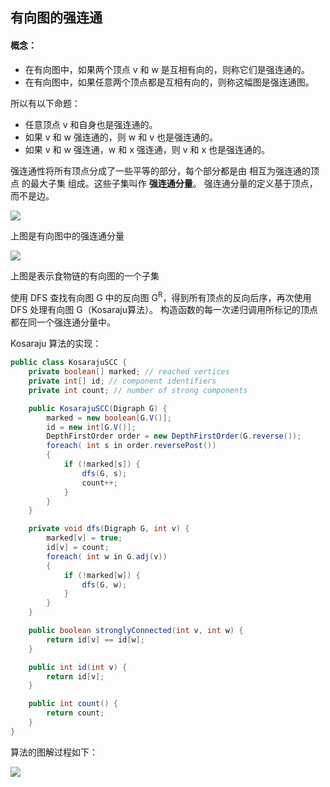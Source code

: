 ## 有向图的强连通

#### 概念：
- 在有向图中，如果两个顶点 v 和 w 是互相有向的，则称它们是强连通的。 
- 在有向图中，如果任意两个顶点都是互相有向的，则称这幅图是强连通图。 

所以有以下命题：
- 任意顶点 v 和自身也是强连通的。
- 如果 v 和 w 强连通的，则 w 和 v 也是强连通的。
- 如果 v 和 w 强连通，w 和 x 强连通，则 v 和 x 也是强连通的。

强连通性将所有顶点分成了一些平等的部分，每个部分都是由 相互为强连通的顶点 的最大子集 组成。这些子集叫作 **强连通分量**。
强连通分量的定义基于顶点，而不是边。

![](https://img-blog.csdn.net/20171108225401294?watermark/2/text/aHR0cDovL2Jsb2cuY3Nkbi5uZXQvY3VpdA==/font/5a6L5L2T/fontsize/400/fill/I0JBQkFCMA==/dissolve/70/gravity/SouthEast)

上图是有向图中的强连通分量

![](https://img-blog.csdn.net/20171108225626727?watermark/2/text/aHR0cDovL2Jsb2cuY3Nkbi5uZXQvY3VpdA==/font/5a6L5L2T/fontsize/400/fill/I0JBQkFCMA==/dissolve/70/gravity/SouthEast)

上图是表示食物链的有向图的一个子集

使用 DFS 查找有向图 G 中的反向图 G<sup>R</sup>，得到所有顶点的反向后序，再次使用 DFS 处理有向图 G（Kosaraju算法）。
构造函数的每一次递归调用所标记的顶点都在同一个强连通分量中。

Kosaraju 算法的实现：
``` Java
public class KosarajuSCC {
    private boolean[] marked; // reached vertices
    private int[] id; // component identifiers
    private int count; // number of strong components

    public KosarajuSCC(Digraph G) {
        marked = new boolean[G.V()];
        id = new int[G.V()];
        DepthFirstOrder order = new DepthFirstOrder(G.reverse());
        foreach( int s in order.reversePost())
        {
            if (!marked[s]) {
                dfs(G, s);
                count++;
            }
        }
    }

    private void dfs(Digraph G, int v) {
        marked[v] = true;
        id[v] = count;
        foreach( int w in G.adj(v))
        {
            if (!marked[w]) {
                dfs(G, w);
            }
        }
    }

    public boolean stronglyConnected(int v, int w) {
        return id[v] == id[w];
    }

    public int id(int v) {
        return id[v];
    }

    public int count() {
        return count;
    }
}
```
算法的图解过程如下：

![](https://img-blog.csdn.net/20171108230703857?watermark/2/text/aHR0cDovL2Jsb2cuY3Nkbi5uZXQvY3VpdA==/font/5a6L5L2T/fontsize/400/fill/I0JBQkFCMA==/dissolve/70/gravity/SouthEast)



